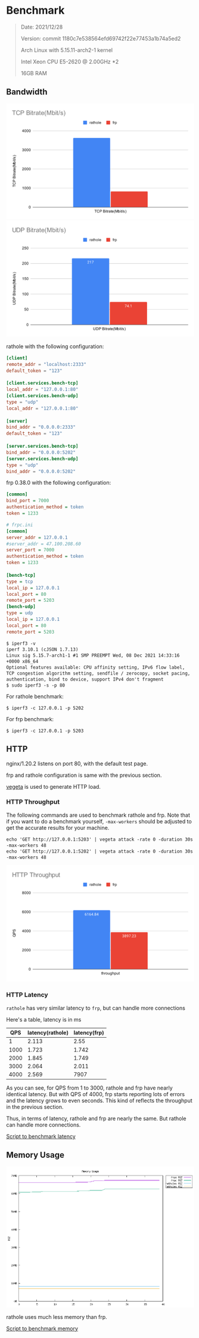 # Benchmark

> Date: 2021/12/28
>
> Version: commit 1180c7e538564efd69742f22e77453a1b74a5ed2
> 
> Arch Linux with 5.15.11-arch2-1 kernel
>
> Intel Xeon CPU E5-2620 @ 2.00GHz *2
>
> 16GB RAM

## Bandwidth

![tcp_bitrate](./img/tcp_bitrate.svg)
![udp_bitrate](./img/udp_bitrate.svg)

rathole with the following configuration:
```toml
[client]
remote_addr = "localhost:2333"
default_token = "123"

[client.services.bench-tcp]
local_addr = "127.0.0.1:80"
[client.services.bench-udp]
type = "udp"
local_addr = "127.0.0.1:80"

[server]
bind_addr = "0.0.0.0:2333"
default_token = "123"

[server.services.bench-tcp]
bind_addr = "0.0.0.0:5202"
[server.services.bench-udp]
type = "udp"
bind_addr = "0.0.0.0:5202"
```

frp 0.38.0 with the following configuration:
```ini
[common]
bind_port = 7000
authentication_method = token
token = 1233
```
```ini
# frpc.ini
[common]
server_addr = 127.0.0.1
#server_addr = 47.100.208.60
server_port = 7000
authentication_method = token
token = 1233

[bench-tcp]
type = tcp
local_ip = 127.0.0.1
local_port = 80
remote_port = 5203
[bench-udp]
type = udp
local_ip = 127.0.0.1
local_port = 80
remote_port = 5203
```

```
$ iperf3 -v
iperf 3.10.1 (cJSON 1.7.13)
Linux sig 5.15.7-arch1-1 #1 SMP PREEMPT Wed, 08 Dec 2021 14:33:16 +0000 x86_64
Optional features available: CPU affinity setting, IPv6 flow label, TCP congestion algorithm setting, sendfile / zerocopy, socket pacing, authentication, bind to device, support IPv4 don't fragment
$ sudo iperf3 -s -p 80
```

For rathole benchmark:
```
$ iperf3 -c 127.0.0.1 -p 5202
```

For frp benchmark:
```
$ iperf3 -c 127.0.0.1 -p 5203
```

## HTTP

nginx/1.20.2 listens on port 80, with the default test page.

frp and rathole configuration is same with the previous section.

[vegeta](https://github.com/tsenart/vegeta) is used to generate HTTP load.

### HTTP Throughput

The following commands are used to benchmark rathole and frp. Note that if you want to do a benchmark yourself, `-max-workers` should be adjusted to get the accurate results for your machine.

```
echo 'GET http://127.0.0.1:5203' | vegeta attack -rate 0 -duration 30s -max-workers 48
echo 'GET http://127.0.0.1:5202' | vegeta attack -rate 0 -duration 30s -max-workers 48
```

![http_throughput](./img/http_throughput.svg)

### HTTP Latency

`rathole` has very similar latency to `frp`, but can handle more connections

Here's a table, latency is in ms

|QPS|latency(rathole)|latency(frp)|
|--|--|---|
|1|2.113|2.55|
|1000|1.723|1.742|
|2000|1.845|1.749|
|3000|2.064|2.011|
|4000|2.569|7907|

As you can see, for QPS from 1 to 3000, rathole and frp have nearly identical latency.
But with QPS of 4000, frp starts reporting lots of errors and the latency grows to even seconds. This kind of reflects the throughput in the previous section.

Thus, in terms of latency, rathole and frp are nearly the same. But rathole can handle more connections.

[Script to benchmark latency](../benches/scripts/http/latency.sh)

## Memory Usage

![mem](./img/mem-graph.png)

rathole uses much less memory than frp.

[Script to benchmark memory](../benches/scripts/mem/mem.sh)

